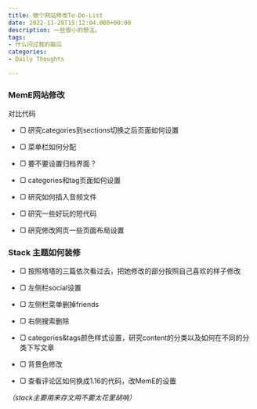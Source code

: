 ```yaml
---
title: 做个网站修改To-Do-List
date: 2022-11-28T15:12:04.000+00:00
description: 一些很小的想法。
tags:
- 什么闪过我的脑瓜
categories:
- Daily Thoughts

---
```

### MemE网站修改

对比代码

* ▢ 研究categories到sections切换之后页面如何设置


* ▢ 菜单栏如何分配


* ▢ 要不要设置归档界面？


* ▢ categories和tag页面如何设置


* ▢ 研究如何插入音频文件


* ▢ 研究一些好玩的短代码


* ▢ 研究修改网页一些页面布局设置

### Stack 主题如何装修

* ▢ 按照塔塔的三篇依次看过去，把她修改的部分按照自己喜欢的样子修改


* ▢ 左侧栏social设置


* ▢ 左侧栏菜单删掉friends


* ▢ 右侧搜索删除


* ▢ categories&tags颜色样式设置，研究content的分类以及如何在不同的分类下写文章


* ▢ 背景色修改


* ▢ 查看评论区如何换成1.16的代码，改MemE的设置

_（stack主要用来存文用不要太花里胡哨）_
